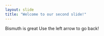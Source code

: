 ```yaml
---
layout: slide
title: "Welcome to our second slide!"
---
```

Bismuth is great
Use the left arrow to go back!
